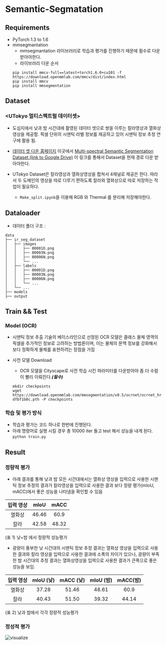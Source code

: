 # Semantic-Segmatation

## Requirements

- PyTorch 1.3 to 1.6
- mmsegmantation
  - mmsegmantation 라이브러리로 학습과 평가를 진행하기 때문에 필수로 다운받아야한다. 
  - 라이브러리 다운 순서
  ```
  pip install mmcv-full==latest+torch1.6.0+cu101 -f https://download.openmmlab.com/mmcv/dist/index.html
  pip install mmcv
  pip install mmsegmentation
  ```

## Dataset

### <UTokyo 멀티스펙트럴 데이터셋>
- 도심지에서 낮과 밤 시간대에 촬영된 데이터 셋으로 쌍을 이루는 칼라영상과 열화상 영상을 제공함. 픽셀 단위의 시맨틱 라벨 정보를 제공하고 있어 시맨틱 정보 추정 연구에 활용 됨.

- [데이터 셋 다운 홈페이지](https://www.mi.t.u-tokyo.ac.jp/static/projects/mil_multispectral/) 이곳에서 [Multi-spectral Semantic Segmentation Dataset (link to Google Drive)](https://drive.google.com/drive/u/2/folders/0B7Loi-7ye3pPU2hWUC00djNFU00) 이 링크를 통해서 Dataset을  현재 경로 다운 받아야한다.

- UTokyo Dataset은 칼라영상과 열화상영상을 합쳐서 4채널로 제공은 한다. 따라서 두 도메인의 영상을 따로 다루기 편하도록 칼라와 열화상으로 따로 저장하는 작업이 필요하다.
  - ```Make_split.ipynb```을 이용해 RGB 와 Thermal 를 분리해 저장해야한다. 


## Dataloader


- 데이터 폴더 구조 :
```
data
├── ir_seg_dataset
│   ├── images
│   │   ├── 00001D.png
│   │   ├── 00003N.png
│   │   ├── 00006N.png
│   │   └── ...
│   ├── labels
│   │   ├── 00001D.png
│   │   ├── 00003N.png
│   │   ├── 00006N.png
│   │   └── ...
│   └── ...
├── models
├── output

```

## Train && Test 

### Model (OCR)
-  시맨틱 정보 추출 기술의 베이스라인으로 선정된 OCR  모델은 클래스 물체 영역의 픽셀을 추가적인 정보로 고려하는 방법론이며, 이는 물체의 문맥 정보를 강화해서 보다 정확하게 물체를 표현하려는 장점을 가짐

- 사전 모델 Download
  - OCR 모델을 Cityscape로 사전 학습 시킨 파라미터를 다운받아야 좀 더 수렴이 빨리 이뤄진다.***(필수)***
  ```
  mkdir checkpoints
  wget https://download.openmmlab.com/mmsegmentation/v0.5/ocrnet/ocrnet_hr48_512x1024_160k_cityscapes/ocrnet_hr48_512x1024_160k_cityscapes_20200602_191037-dfbf1b0c.pth -P checkpoints
  ```
### 학습 및 평가 방식 
- 학습과 평가는 코드 하나로 한번에 진행된다.
- 아래 명령어로 실행 시킬 경우 총 10000 iter 돌고 test 해서 성능을 내게 된다. 
   ```python train.py``` 

## Result

### 정량적 평가

- 아래 결과를 통해 낮과 밤 모든 시간대에서는 열화상 영상을 입력으로 사용한 시맨틱 정보 추정의 결과가 칼라영상을 입력으로 사용한 결과 보다 정량 평가(mIoU, mACC)에서 좋은 성능을 나타냄을 확인할 수 있음


| 입력 영상| mIoU | mACC |
| :-----:|:-----: |:-----: |
|   열화상  | 46.46 | 60.9 |
|   칼라  |  42.58 |  48.32  |

(표 1) 낮+밤 에서 정량적 성능평가

- 광량이 풍부한 낮 시간대의 시맨틱 정보 추정 결과는 열화상 영상을 입력으로 사용한 결과와 칼라 영상을 입력으로 사용한 결과에 소폭의 차이가 있으나, 광량이 부족한 밤 시간대의 추정 결과는 열화상영상을 입력으로 사용한 결과가 큰폭으로 좋은 성능을 보임.

| 입력 영상| mIoU (낮)| mACC (낮) | mIoU (밤) | mACC(밤) |
| :-----:|:-----: |:-----: | :-----: |:-----: |
|   열화상    | 37.28 | 51.46 | 48.61 | 60.9 |
|   칼라  |  40.43 |  51.50  |39.32|  44.14  |

(표 2) 낮과 밤에서 각각 정량적 성능평가

### 정성적 평가

![visualize](images/visualize.png)